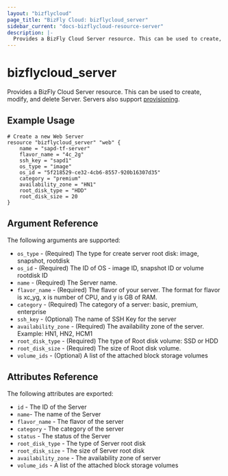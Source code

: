 ```yaml
---
layout: "bizflycloud"
page_title: "BizFly Cloud: bizflycloud_server"
sidebar_current: "docs-bizflycloud-resource-server"
description: |-
  Provides a BizFly Cloud Server resource. This can be used to create, modify, and delete Servers. Servers also support provisioning.
---
```


# bizflycloud\_server

Provides a BizFly Cloud Server resource. This can be used to create,
modify, and delete Server. Servers also support
[provisioning](/docs/provisioners/index.html).

## Example Usage

```hcl
# Create a new Web Server
resource "bizflycloud_server" "web" {
    name = "sapd-tf-server"
    flavor_name = "4c_2g"
    ssh_key = "sapd1"
    os_type = "image"
    os_id = "5f218529-ce32-4cb6-8557-920b16307d35"
    category = "premium"
    availability_zone = "HN1"
    root_disk_type = "HDD"
    root_disk_size = 20
}
```

## Argument Reference

The following arguments are supported:

* `os_type` - (Required) The type for create server root disk: image, snapshot, rootdisk
* `os_id` - (Required) The ID of OS - image ID, snapshot ID or volume rootdisk ID 
* `name` - (Required) The Server name.
* `flavor_name` - (Required) The flavor of your server. The format for flavor is xc_yg, x is number of CPU, and y is GB of RAM. 
* `category` - (Required) The category of a server: basic, premium, enterprise
* `ssh_key` - (Optional) The name of SSH Key for the server
* `availability_zone` - (Required) The availability zone of the server. Example: HN1, HN2, HCM1
* `root_disk_type` - (Required) The type of Root disk volume: SSD or HDD
* `root_disk_size` - (Required) The size of Root disk volume.
* `volume_ids` - (Optional) A list of the attached block storage volumes

## Attributes Reference

The following attributes are exported:

* `id` - The ID of the Server
* `name`- The name of the Server
* `flavor_name` - The flavor of the server
* `category` - The category of the server
* `status` - The status of the Server
* `root_disk_type` - The type of Server root disk
* `root_disk_size` - The size of Server root disk
* `availability_zone` - The availability zone of server
* `volume_ids` - A list of the attached block storage volumes
